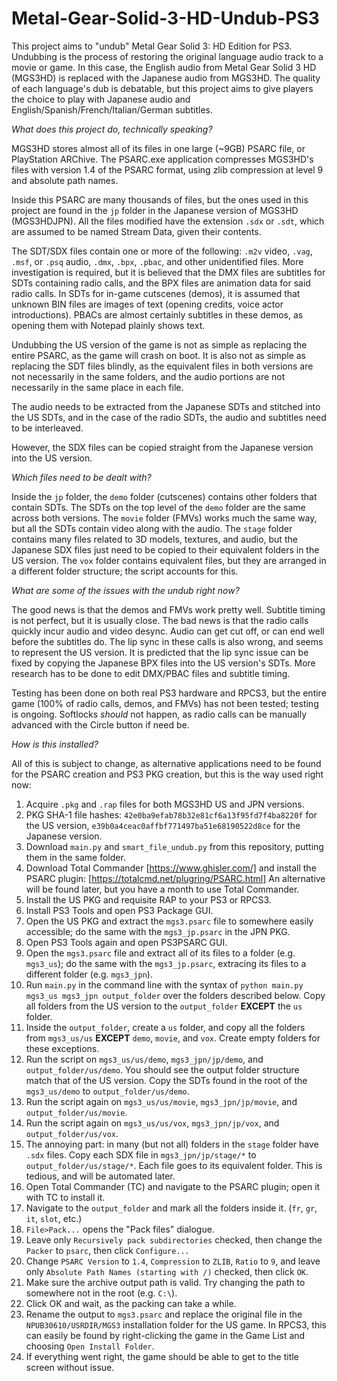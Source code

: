 # Metal-Gear-Solid-3-HD-Undub-PS3
This project aims to "undub" Metal Gear Solid 3: HD Edition for PS3. Undubbing is the process of restoring the original language audio track to a movie or game. In this case, the English audio from Metal Gear Solid 3 HD (MGS3HD) is replaced with the Japanese audio from MGS3HD. The quality of each language's dub is debatable, but this project aims to give players the choice to play with Japanese audio and English/Spanish/French/Italian/German subtitles.

*What does this project do, technically speaking?*

MGS3HD stores almost all of its files in one large (~9GB) PSARC file, or PlayStation ARChive. The PSARC.exe application compresses MGS3HD's files with version 1.4 of the PSARC format, using zlib compression at level 9 and absolute path names.

Inside this PSARC are many thousands of files, but the ones used in this project are found in the `jp` folder in the Japanese version of MGS3HD (MGS3HDJPN). All the files modified have the extension `.sdx` or `.sdt`, which are assumed to be named Stream Data, given their contents.

The SDT/SDX files contain one or more of the following: `.m2v` video, `.vag`, `.msf`, or `.psq` audio, `.dmx`, `.bpx`, `.pbac`, and other unidentified files. More investigation is required, but it is believed that the DMX files are subtitles for SDTs containing radio calls, and the BPX files are animation data for said radio calls. In SDTs for in-game cutscenes (demos), it is assumed that unknown BIN files are images of text (opening credits, voice actor introductions). PBACs are almost certainly subtitles in these demos, as opening them with Notepad plainly shows text.

Undubbing the US version of the game is not as simple as replacing the entire PSARC, as the game will crash on boot. It is also not as simple as replacing the SDT files blindly, as the equivalent files in both versions are not necessarily in the same folders, and the audio portions are not necessarily in the same place in each file.

The audio needs to be extracted from the Japanese SDTs and stitched into the US SDTs, and in the case of the radio SDTs, the audio and subtitles need to be interleaved.

However, the SDX files can be copied straight from the Japanese version into the US version.

*Which files need to be dealt with?*

Inside the `jp` folder, the `demo` folder (cutscenes) contains other folders that contain SDTs. The SDTs on the top level of the `demo` folder are the same across both versions. The `movie` folder (FMVs) works much the same way, but all the SDTs contain video along with the audio. The `stage` folder contains many files related to 3D models, textures, and audio, but the Japanese SDX files just need to be copied to their equivalent folders in the US version. The `vox` folder contains equivalent files, but they are arranged in a different folder structure; the script accounts for this.

*What are some of the issues with the undub right now?*

The good news is that the demos and FMVs work pretty well. Subtitle timing is not perfect, but it is usually close. The bad news is that the radio calls quickly incur audio and video desync. Audio can get cut off, or can end well before the subtitles do. The lip sync in these calls is also wrong, and seems to represent the US version. It is predicted that the lip sync issue can be fixed by copying the Japanese BPX files into the US version's SDTs. More research has to be done to edit DMX/PBAC files and subtitle timing.

Testing has been done on both real PS3 hardware and RPCS3, but the entire game (100% of radio calls, demos, and FMVs) has not been tested; testing is ongoing. Softlocks *should* not happen, as radio calls can be manually advanced with the Circle button if need be.

*How is this installed?*

All of this is subject to change, as alternative applications need to be found for the PSARC creation and PS3 PKG creation, but this is the way used right now:

1. Acquire `.pkg` and `.rap` files for both MGS3HD US and JPN versions.
2. PKG SHA-1 file hashes: `42e0ba9efab78b32e81cf6a13f95fd7f4ba8220f` for the US version, `e39b0a4ceac0affbf771497ba51e68190522d8ce` for the Japanese version.
3. Download `main.py` and `smart_file_undub.py` from this repository, putting them in the same folder.
4. Download Total Commander [https://www.ghisler.com/] and install the PSARC plugin: [https://totalcmd.net/plugring/PSARC.html] An alternative will be found later, but you have a month to use Total Commander.
5. Install the US PKG and requisite RAP to your PS3 or RPCS3.
6. Install PS3 Tools and open PS3 Package GUI.
7. Open the US PKG and extract the `mgs3.psarc` file to somewhere easily accessible; do the same with the `mgs3_jp.psarc` in the JPN PKG.
8. Open PS3 Tools again and open PS3PSARC GUI.
9. Open the `mgs3.psarc` file and extract all of its files to a folder (e.g. `mgs3_us`); do the same with the `mgs3_jp.psarc`, extracing its files to a different folder (e.g. `mgs3_jpn`).
10. Run `main.py` in the command line with the syntax of `python main.py mgs3_us mgs3_jpn output_folder` over the folders described below. Copy all folders from the US version to the `output_folder` **EXCEPT** the `us` folder.
11. Inside the `output_folder`, create a `us` folder, and copy all the folders from `mgs3_us/us` **EXCEPT** `demo`, `movie`, and `vox`. Create empty folders for these exceptions.
12. Run the script on `mgs3_us/us/demo`, `mgs3_jpn/jp/demo`, and `output_folder/us/demo`. You should see the output folder structure match that of the US version. Copy the SDTs found in the root of the `mgs3_us/demo` to `output_folder/us/demo`.
13. Run the script again on `mgs3_us/us/movie`, `mgs3_jpn/jp/movie`, and `output_folder/us/movie`.
14. Run the script again on `mgs3_us/us/vox`, `mgs3_jpn/jp/vox`, and `output_folder/us/vox`.
15. The annoying part: in many (but not all) folders in the `stage` folder have `.sdx` files. Copy each SDX file in `mgs3_jpn/jp/stage/*` to `output_folder/us/stage/*`. Each file goes to its equivalent folder. This is tedious, and will be automated later.
16. Open Total Commander (TC) and navigate to the PSARC plugin; open it with TC to install it.
17. Navigate to the `output_folder` and mark all the folders inside it. (`fr`, `gr`, `it`, `slot`, etc.)
18. `File>Pack...` opens the "Pack files" dialogue.
19. Leave only `Recursively pack subdirectories` checked, then change the `Packer` to `psarc`, then click `Configure...`
20. Change `PSARC Version` to `1.4`, `Compression` to `ZLIB`, `Ratio` to `9`, and leave only `Absolute Path Names (starting with /)` checked, then click `OK`.
21. Make sure the archive output path is valid. Try changing the path to somewhere not in the root (e.g. `C:\`).
22. Click OK and wait, as the packing can take a while.
23. Rename the output to `mgs3.psarc` and replace the original file in the `NPUB30610/USRDIR/MGS3` installation folder for the US game. In RPCS3, this can easily be found by right-clicking the game in the Game List and choosing `Open Install Folder`.
24. If everything went right, the game should be able to get to the title screen without issue.
